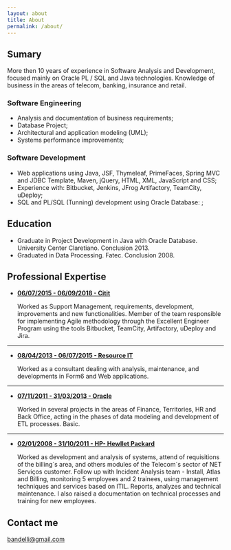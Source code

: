 ```yaml
---
layout: about
title: About
permalink: /about/
---
```


## Sumary

 More then 10 years of experience in Software Analysis and Development, focused mainly on Oracle PL / SQL and Java technologies.
 Knowledge of business in the areas of telecom, banking, insurance and retail.

### Software Engineering
* Analysis and documentation of business requirements;
* Database Project;
* Architectural and application modeling (UML);
* Systems performance improvements;
### Software Development
* Web applications using Java, JSF, Thymeleaf, PrimeFaces, Spring MVC and JDBC Template, Maven, jQuery, HTML, XML, JavaScript and CSS;
* Experience with: Bitbucket, Jenkins, JFrog Artifactory, TeamCity, uDeploy;
* SQL and PL/SQL (Tunning) development using Oracle Database: ;

## Education

* Graduate in Project Development in Java with Oracle Database. University Center Claretiano. Conclusion 2013.
* Graduated in Data Processing. Fatec. Conclusion 2008.


## Professional Expertise

* [**06/07/2015 - 06/09/2018 - Citit**](#)

   Worked as Support Management, requirements, development, improvements and new functionalities. 
   Member of the team responsible for implementing Agile methodology through the Excellent Engineer Program using the tools Bitbucket, TeamCity, Artifactory, uDeploy and Jira.

***


* [**08/04/2013 - 06/07/2015 - Resource IT**](#)

    Worked as a consultant dealing with analysis, maintenance, and developments in Form6 and Web applications.

***

* [**07/11/2011 - 31/03/2013 -  Oracle**](#)

   Worked in several projects in the areas of Finance, Territories, HR and Back Office, acting in the phases of data modeling and development of ETL processes. Basic.

***

* [**02/01/2008 - 31/10/2011 - HP- Hewllet Packard**](#)

   Worked as development and analysis of systems, attend of requisitions of the billing´s area, and others modules of the Telecom´s sector of NET Serviços customer. Follow up with Incident Analysis team - Install, Atlas and Billing, monitoring 5 employees and 2 trainees, using management techniques and services based on ITIL.
   Reports, analyzes and technical maintenance. I also raised a documentation on technical processes and training for new employees.

## Contact me

[bandelli@gmail.com](mailto:bandelli@gmail.com)
